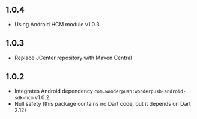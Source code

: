 ## 1.0.4
* Using Android HCM module v1.0.3

## 1.0.3

* Replace JCenter repository with Maven Central

## 1.0.2

* Integrates Android dependency `com.wonderpush:wonderpush-android-sdk-hcm` v1.0.2.
* Null safety (this package contains no Dart code, but it depends on Dart 2.12)
